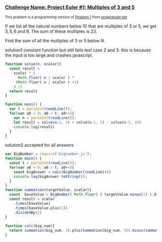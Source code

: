 ### [Challenge Name: Project Euler #1: Multiples of 3 and 5](/contests/projecteuler/challenges/euler001)


<sub>This problem is a programming version of [Problem 1](https://projecteuler.net/problem=1) from [projecteuler.net](https://projecteuler.net/)</sub>

If we list all the natural numbers below $10$ that are multiples of $3$ or $5$, we get $3, 5, 6$ and $9$. The sum of these multiples is $23$.

Find the sum of all the multiples of $3$ or $5$ below $N$.   

solution1 constant function but still fails test case 2 and 3:
this is because the input is too large and crashes javascript. 
```javascript
function solve(n, scalor){
  const result =  
    scalor * ( 
      Math.floor( n / scalor ) * 
     (Math.floor( n / scalor ) +1)
    ) /2 
  return result 
}

function main() {
  var t = parseInt(readLine());
  for(var a0 = 0; a0 < t; a0++){
    var n = parseInt(readLine());
    let result = solve(n-1, 3) + solve(n-1, 5) - solve(n-1, 15)
    console.log(result)
  }
}
```

solution2 accepted for all answers: 
```javascript
var BigNumber = require('bignumber.js');
function main() {
  const t = parseInt(readLine());    
  for(var a0 = 0; a0 < t; a0++){ 
    const bigAnswer = calc(BigNumber(readLine()))
    console.log(bigAnswer.toString());
  }
}
function summation(targetValue, scalar){
  const  baseValue = BigNumber( Math.floor( ( targetValue.minus(1) ).dividedBy(scalar) ).toString() )
  const result = scalar
    .times(baseValue)
    .times(baseValue.plus(1))
    .dividedBy(2)
}
  
function calc(big_num){
  return summation(big_num, 3).plus(summation(big_num, 5)).minus(summation(big_num, 15))
}
```
